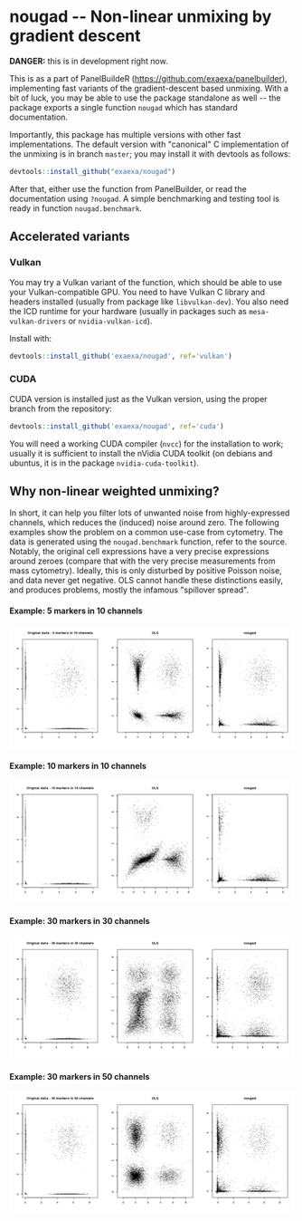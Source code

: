 # nougad -- Non-linear unmixing by gradient descent

**DANGER:** this is in development right now.

This is as a part of PanelBuildeR (https://github.com/exaexa/panelbuilder),
implementing fast variants of the gradient-descent based unmixing. With a bit
of luck, you may be able to use the package standalone as well -- the package
exports a single function `nougad` which has standard documentation.

Importantly, this package has multiple versions with other fast
implementations. The default version with "canonical" C implementation of the
unmixing is in branch `master`; you may install it with devtools as follows:

```r
devtools::install_github("exaexa/nougad")
```

After that, either use the function from PanelBuilder, or read the
documentation using `?nougad`. A simple benchmarking and testing tool is ready
in function `nougad.benchmark`.

## Accelerated variants

### Vulkan

You may try a Vulkan variant of the function, which should be able to use your
Vulkan-compatible GPU. You need to have Vulkan C library and headers installed
(usually from package like `libvulkan-dev`). You also need the ICD runtime for
your hardware (usually in packages such as `mesa-vulkan-drivers` or
`nvidia-vulkan-icd`).

Install with:
```r
devtools::install_github('exaexa/nougad', ref='vulkan')
```

### CUDA

CUDA version is installed just as the Vulkan version, using the proper branch
from the repository:

```r
devtools::install_github('exaexa/nougad', ref='cuda')
```

You will need a working CUDA compiler (`nvcc`) for the installation to work;
usually it is sufficient to install the nVidia CUDA toolkit (on debians and
ubuntus, it is in the package `nvidia-cuda-toolkit`).

## Why non-linear weighted unmixing?

In short, it can help you filter lots of unwanted noise from highly-expressed
channels, which reduces the (induced) noise around zero. The following examples
show the problem on a common use-case from cytometry. The data is generated
using the `nougad.benchmark` function, refer to the source. Notably, the
original cell expressions have a very precise expressions around zeroes
(compare that with the very precise measurements from mass cytometry). Ideally,
this is only disturbed by positive Poisson noise, and data never get negative.
OLS cannot handle these distinctions easily, and produces problems, mostly the
infamous "spillover spread".

#### Example: 5 markers in 10 channels

![5markers-10channels](media/5m-10c.png)

#### Example: 10 markers in 10 channels

![10markers-10channels](media/10m-10c.png)

#### Example: 30 markers in 30 channels

![30markers-30channels](media/30m-30c.png)

#### Example: 30 markers in 50 channels

![30markers-50channels](media/30m-50c.png)
